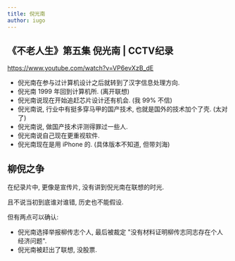 ```yaml
---
title: 倪光南
author: iugo
---
```


## 《不老人生》第五集 倪光南 | CCTV纪录

<https://www.youtube.com/watch?v=VP6evXzB_dE>

- 倪光南在参与过计算机设计之后就转到了汉字信息处理方向.
- 倪光南 1999 年回到计算机所. (离开联想)
- 倪光南说现在开始追赶芯片设计还有机会. (我 99% 不信)
- 倪光南说, 行业中有挺多穿马甲的国产技术, 也就是国外的技术加个了壳. (太对了)
- 倪光南说, 做国产技术评测得罪过一些人.
- 倪光南说自己现在更重视软件.
- 倪光南现在是用 iPhone 的. (具体版本不知道, 但带刘海)

## 柳倪之争

在纪录片中, 更像是宣传片, 没有讲到倪光南在联想的时光.

且不说当初到底谁对谁错, 历史也不能假设.

但有两点可以确认:

- 倪光南选择举报柳传志个人, 最后被裁定 "没有材料证明柳传志同志存在个人经济问题".
- 倪光南被赶出了联想, 没股票.
